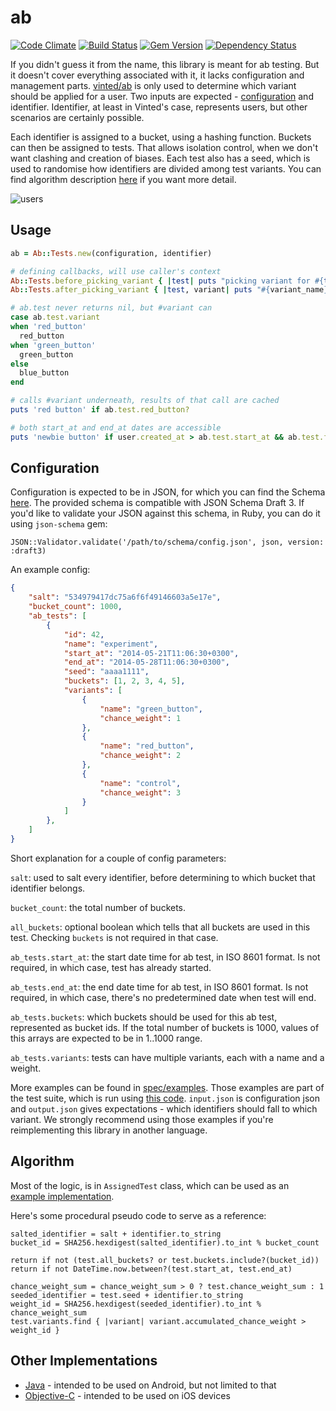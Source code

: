 # ab

[![Code Climate](https://codeclimate.com/github/vinted/ab.png)](https://codeclimate.com/github/vinted/ab)
[![Build Status](https://secure.travis-ci.org/vinted/ab.png)](http://travis-ci.org/vinted/ab)
[![Gem Version](https://badge.fury.io/rb/vinted-ab.png)](http://badge.fury.io/rb/vinted-ab)
[![Dependency Status](https://gemnasium.com/vinted/ab.png)](https://gemnasium.com/vinted/ab)

If you didn't guess it from the name, this library is meant for ab testing. But it doesn't cover everything associated with it, it lacks configuration and management parts. [vinted/ab](https://github.com/vinted/ab) is only used to determine which variant should be applied for a user. Two inputs are expected - [configuration](#configuration) and identifier. Identifier, at least in Vinted's case, represents users, but other scenarios are certainly possible.

Each identifier is assigned to a bucket, using a hashing function. Buckets can then be assigned to tests. That allows isolation control, when we don't want clashing and creation of biases. Each test also has a seed, which is used to randomise how identifiers are divided among test variants. You can find algorithm description [here](#algorithm) if you want more detail.

![users](https://cloud.githubusercontent.com/assets/54526/2971326/0535267a-db69-11e3-9878-e2b6a5d5505d.png)

## Usage

```ruby
ab = Ab::Tests.new(configuration, identifier)

# defining callbacks, will use caller's context
Ab::Tests.before_picking_variant { |test| puts "picking variant for #{test}" }
Ab::Tests.after_picking_variant { |test, variant| puts "#{variant_name}" }

# ab.test never returns nil, but #variant can
case ab.test.variant
when 'red_button'
  red_button
when 'green_button'
  green_button
else
  blue_button
end

# calls #variant underneath, results of that call are cached
puts 'red button' if ab.test.red_button?

# both start_at and end_at dates are accessible
puts 'newbie button' if user.created_at > ab.test.start_at && ab.test.for_newbies?
```

## Configuration

Configuration is expected to be in JSON, for which you can find the Schema [here](https://github.com/vinted/ab/blob/master/config.json). The provided schema is compatible with JSON Schema Draft 3. If you'd like to validate your JSON against this schema, in Ruby, you can do it using `json-schema` gem:

```
JSON::Validator.validate('/path/to/schema/config.json', json, version: :draft3)
```

An example config:

```json
{
    "salt": "534979417dc75a6f6f49146603a5e17e",
    "bucket_count": 1000,
    "ab_tests": [
        {
            "id": 42,
            "name": "experiment",
            "start_at": "2014-05-21T11:06:30+0300",
            "end_at": "2014-05-28T11:06:30+0300",
            "seed": "aaaa1111",
            "buckets": [1, 2, 3, 4, 5],
            "variants": [
                {
                    "name": "green_button",
                    "chance_weight": 1
                },
                {
                    "name": "red_button",
                    "chance_weight": 2
                },
                {
                    "name": "control",
                    "chance_weight": 3
                }
            ]
        },
    ]
}
```

Short explanation for a couple of config parameters:

`salt`: used to salt every identifier, before determining to which bucket that identifier belongs.

`bucket_count`: the total number of buckets.

`all_buckets`: optional boolean which tells that all buckets are used in this test. Checking `buckets` is not required in that case.

`ab_tests.start_at`: the start date time for ab test, in ISO 8601 format. Is not required, in which case, test has already started.

`ab_tests.end_at`: the end date time for ab test, in ISO 8601 format. Is not required, in which case, there's no predetermined date when test will end.

`ab_tests.buckets`: which buckets should be used for this ab test, represented as bucket ids. If the total number of buckets is 1000, values of this arrays are expected to be in 1..1000 range.

`ab_tests.variants`: tests can have multiple variants, each with a name and a weight.

More examples can be found in [spec/examples](https://github.com/vinted/ab/tree/master/spec/examples). Those examples are part of the test suite, which is run using [this code](https://github.com/vinted/ab/blob/master/spec/integration_spec.rb). `input.json` is configuration json and `output.json` gives expectations - which identifiers should fall to which variant. We strongly recommend using those examples if you're reimplementing this library in another language.

## Algorithm

Most of the logic, is in `AssignedTest` class, which can be used as an [example implementation](https://github.com/vinted/ab/blob/master/lib/ab/assigned_test.rb).

Here's some procedural pseudo code to serve as a reference:

```pseudo
salted_identifier = salt + identifier.to_string
bucket_id = SHA256.hexdigest(salted_identifier).to_int % bucket_count

return if not (test.all_buckets? or test.buckets.include?(bucket_id))
return if not DateTime.now.between?(test.start_at, test.end_at)

chance_weight_sum = chance_weight_sum > 0 ? test.chance_weight_sum : 1
seeded_identifier = test.seed + identifier.to_string
weight_id = SHA256.hexdigest(seeded_identifier).to_int % chance_weight_sum
test.variants.find { |variant| variant.accumulated_chance_weight > weight_id }
```

## Other Implementations

* [Java](https://github.com/vinted/ab-java) - intended to be used on Android, but not limited to that
* [Objective-C](https://github.com/vinted/ab-ios) - intended to be used on iOS devices
